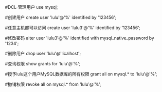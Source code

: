 #DCL-管理用户
use mysql;

#创建用户
create user 'lulu'@'%' identified by '123456';

#任意主机都可以访问
create user 'lulu3'@'%' identified by '123456';

#修改密码
alter user 'lulu3'@'%' identified with mysql_native_password by '1234';

#删除用户
drop user 'lulu'@'licalhost';

#查询权限
show grants for 'lulu'@'%';

#授予lulu这个用户MySQL数据库的所有权限
grant all on mysql.* to 'lulu'@'%';

#撤销权限
revoke all on mysql.* from 'lulu'@'%';
































